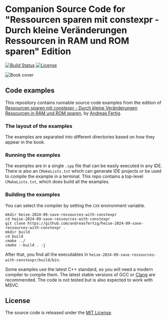# Companion Source Code for "Ressourcen sparen mit constexpr - Durch kleine Veränderungen Ressourcen in RAM und ROM sparen"  Edition

[![Build Status](https://github.com/andreasfertig/heise-2024-09-save-ressources-with-constexpr/workflows/ci/badge.svg)](https://github.com/andreasfertig/heise-2024-09-save-ressources-with-constexpr/actions/) [![License](https://img.shields.io/badge/license-MIT-blue.svg)](/LICENSE.txt)

![Book cover](.artwork/cover.png)

## Code examples

This repository contains runnable source code examples from the  edition of [Ressourcen sparen mit constexpr - Durch kleine Veränderungen Ressourcen in RAM und ROM sparen](https://www.heise.de/select/ix/2024/09), by [Andreas Fertig](https://andreasfertig.com).

### The layout of the examples

The examples are separated into different directories based on how they appear in the book.

### Running the examples

The examples are in a single `.cpp` file that can be easily executed in any IDE. There is also an `CMakeLists.txt` which can generate IDE projects or be used to compile the example in a terminal.
This repo contains a top-level `CMakeLists.txt`, which does build all the examples.

### Building the examples

You can select the compiler by setting the `CXX` environment variable.

```
mkdir heise-2024-09-save-ressources-with-constexpr
cd heise-2024-09-save-ressources-with-constexpr
git clone https://github.com/andreasfertig/heise-2024-09-save-ressources-with-constexpr .
mkdir build
cd build
cmake ../
cmake --build . -j
```

After that, you find all the executables in `heise-2024-09-save-ressources-with-constexpr/build/bin`.

Some examples use the latest C++ standard, so you will need a modern compiler to compile them. The latest stable versions of GCC or [Clang](https://releases.llvm.org/) are recommended. The code is not tested but is also expected to work with MSVC.

## License

The source code is released under the [MIT License](/LICENSE.txt).
